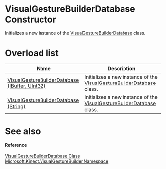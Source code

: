 VisualGestureBuilderDatabase Constructor  
========================================  

Initializes a new instance of the [VisualGestureBuilderDatabase](../VisualGestureBuilderDatabase.md) class. <span id="overloadsSection"></span>

Overload list  
=============  

| Name                                                                                                           | Description                                                                                                 |
|----------------------------------------------------------------------------------------------------------------|-------------------------------------------------------------------------------------------------------------|
| [VisualGestureBuilderDatabase (IBuffer, UInt32)](VisualGestureBuilderDatabase/VisualGestureBuilderDatabase.md) | Initializes a new instance of the [VisualGestureBuilderDatabase](../VisualGestureBuilderDatabase.md) class. |
| [VisualGestureBuilderDatabase (String)](VisualGestureBuilderDatabase/VisualGestureBuilderDatabase.md)          | Initializes a new instance of the [VisualGestureBuilderDatabase](../VisualGestureBuilderDatabase.md) class. |

<span id="ID4EO"></span>

See also  
========  

<span id="ID4EQ"></span>
#### Reference  

[VisualGestureBuilderDatabase Class](../VisualGestureBuilderDatabase.md)  
 [Microsoft.Kinect.VisualGestureBuilder Namespace](../../Kinect.VisualGestureBuilder.md)  



<!--Please do not edit the data in the comment block below.-->
<!--
TOCTitle : VisualGestureBuilderDatabase Constructor
RLTitle : VisualGestureBuilderDatabase Constructor
KeywordK : VisualGestureBuilderDatabase class, constructor
KeywordK : VisualGestureBuilderDatabase.VisualGestureBuilderDatabase constructor
KeywordF : Microsoft.Kinect.VisualGestureBuilder.VisualGestureBuilderDatabase.#ctor
KeywordF : Microsoft.Kinect.VisualGestureBuilder.VisualGestureBuilderDatabase.VisualGestureBuilderDatabase
KeywordF : Microsoft.Kinect.VisualGestureBuilder.VisualGestureBuilderDatabase.New
KeywordF : Microsoft.Kinect.VisualGestureBuilder.VisualGestureBuilderDatabase.#ctor
KeywordF : VisualGestureBuilderDatabase.VisualGestureBuilderDatabase
KeywordF : VisualGestureBuilderDatabase.New
KeywordA : Overload:Microsoft.Kinect.VisualGestureBuilder.VisualGestureBuilderDatabase.#ctor
AssetID : Overload:Microsoft.Kinect.VisualGestureBuilder.VisualGestureBuilderDatabase.#ctor
Locale : en-us
CommunityContent : 1
APIType : Managed
APILocation : microsoft.kinect.visualgesturebuilder.dll
APIName : Microsoft.Kinect.VisualGestureBuilder.VisualGestureBuilderDatabase
TargetOS : Windows
TopicType : kbSyntax
DocSet : K4Wv2
ProjType : K4Wv2Proj
Technology : Kinect for Windows
Product : Kinect for Windows SDK v2
productversion : 20
-->
